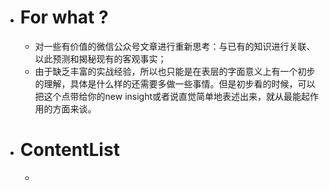 - # For what ?
	- 对一些有价值的微信公众号文章进行重新思考：与已有的知识进行关联、以此预测和揭秘现有的客观事实；
	- 由于缺乏丰富的实战经验，所以也只能是在表层的字面意义上有一个初步的理解，具体是什么样的还需要多做一些事情。但是初步看的时候，可以把这个点带给你的new insight或者说直觉简单地表述出来，就从最能起作用的方面来谈。
- # ContentList
	-